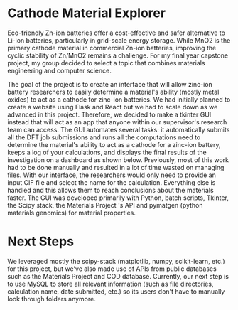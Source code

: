 # Cathode Material Explorer

Eco-friendly Zn-ion batteries offer a cost-effective and safer alternative to Li-ion batteries, particularly in grid-scale energy storage. While MnO2 is the primary cathode material in commercial Zn-ion batteries, improving the cyclic stability of Zn/MnO2 remains a challenge. For my final year capstone project, my group decided to select a topic that combines materials engineering and computer science. 

The goal of the project is to create an interface that will allow zinc-ion battery researchers to easily determine a material's ability (mostly metal oxides) to act as a cathode for zinc-ion batteries. We had initially planned to create a website using Flask and React but we had to scale down as we advanced in this project. Therefore, we decided to make a tkinter GUI instead that will act as an app that anyone within our supervisor's research team can access. The GUI automates several tasks: it automatically submits all the DFT job submissions and runs all the computations need to determine the material's ability to act as a cathode for a zinc-ion battery, keeps a log of your calculations, and displays the final results of the investigation on a dashboard as shown below. Previously, most of this work had to be done manually and resulted in a lot of time wasted on managing files. With our interface, the researchers would only need to provide an input CIF file and select the name for the calculation. Everything else is handled and this allows them to reach conclusions about the materials faster. The GUI was developed primarily with Python, batch scripts, Tkinter, the Scipy stack, the Materials Project 's API and pymatgen (python materials genomics) for material properties.

# Next Steps
We leveraged mostly the scipy-stack (matplotlib, numpy, scikit-learn, etc.) for this project, but we've also made use of APIs from public databases such as the Materials Project and COD database. Currently, our next step is to use MySQL to store all relevant information (such as file directories, calculation name, date submitted, etc.) so its users don't have to manually look through folders anymore.

